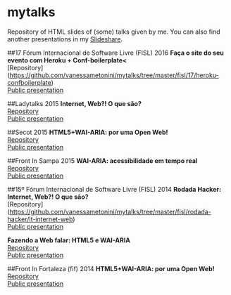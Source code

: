 # mytalks
Repository of HTML slides of (some) talks given by me.
You can also find another presentations in my [Slideshare](http://www.slideshare.net/vanessametonini).


##17 Fórum Internacional de Software Livre (FISL) 2016
**Faça o site do seu evento com Heroku + Conf-boilerplate<**  
[Repository] (https://github.com/vanessametonini/mytalks/tree/master/fisl/17/heroku-confboilerplate)  
[Public presentation](http://vanessametonini.github.io/mytalks)  

##Ladytalks 2015
**Internet, Web?! O que são?**  
[Repository](https://github.com/vanessametonini/mytalks/tree/master/ladytalks/internet-web)  
[Public presentation](http://www.vanessametonini.com.br/ladytalks/internet-web/?full#1)  


##Secot 2015
**HTML5+WAI-ARIA: por uma Open Web!**  
[Repository](https://github.com/vanessametonini/mytalks/tree/master/secot)  
[Public presentation](http://www.vanessametonini.com.br/secot/)


##Front In Sampa 2015
**WAI-ARIA: acessibilidade em tempo real**  
[Repository](https://github.com/vanessametonini/mytalks/tree/master/frontinsampa)  
[Public presentation](http://www.vanessametonini.com.br/frontinsampa/)


##15º Fórum Internacional de Software Livre (FISL) 2014
**Rodada Hacker: Internet, Web?! O que são?**  
[Repository] (https://github.com/vanessametonini/mytalks/tree/master/fisl/rodada-hacker/lt-internet-web)  
[Public presentation](http://www.vanessametonini.com.br/fisl/rodada-hacker/lt-internet-web/)  


**Fazendo a Web falar: HTML5 e WAI-ARIA**  
[Repository](https://github.com/vanessametonini/mytalks/tree/master/fisl/wai-aria)  
[Public presentation](http://www.vanessametonini.com.br/fisl/wai-aria/)


##Front In Fortaleza (fif) 2014
**HTML5+WAI-ARIA: por uma Open Web!**  
[Repository](https://github.com/vanessametonini/mytalks/tree/master/fif)  
[Public presentation](http://www.vanessametonini.com.br/fif/)
